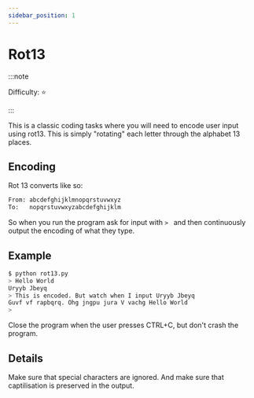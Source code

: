 ```yaml
---
sidebar_position: 1
---
```


# Rot13

:::note

Difficulty: ⭐

:::

This is a classic coding tasks where you will need to encode user input using rot13. This is simply "rotating" each letter through the alphabet 13 places.

## Encoding

Rot 13 converts like so:

```txt
From: abcdefghijklmnopqrstuvwxyz
To:   nopqrstuvwxyzabcdefghijklm
```

So when you run the program ask for input with `> ` and then continuously output the encoding of what they type.

## Example

```bash
$ python rot13.py
> Hello World
Uryyb Jbeyq
> This is encoded. But watch when I input Uryyb Jbeyq
Guvf vf rapbqrq. Ohg jngpu jura V vachg Hello World
> 
```

Close the program when the user presses CTRL+C, but don't crash the program.

## Details

Make sure that special characters are ignored. And make sure that captilisation is preserved in the output.
